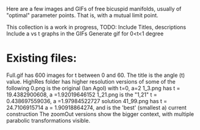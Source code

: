 Here are a few images and GIFs of free bicuspid manifolds,
usually of "optimal" parameter points.  That is, with a mutual limit point.

This collection is a work in progress, TODO:
	Include Titles, descriptions
	Include a vs t graphs in the GIFs
	Generate gif for 0<t<1 degree


# Existing files:
Full.gif has 600 images for t between 0 and 60.  The title is the angle (t) value.
HighRes folder has higher resolution versions of some of the following
0.png is the original (Ian Agol) with t=0, a=2
1_3.png has t = 19.4382900608, a =1.92019646152
1_21.png is the "1,21" t = 0.438697559036, a =1.97984522727 solution
41_99.png has t = 24.7106915714 a = 1.90918864274, and is the 'best' (smallest a) current construction
The zoomOut versions show the bigger context, with multiple parabolic transformations visible.